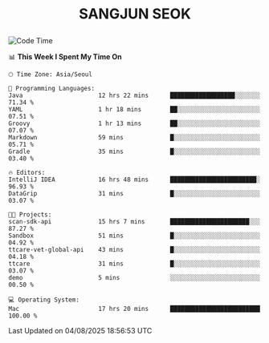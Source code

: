 <h1>
 <p align="center">
   SANGJUN SEOK
 </p>
</h1>

<!--START_SECTION:waka-->
![Code Time](http://img.shields.io/badge/Code%20Time-4%2C554%20hrs%2052%20mins-blue)

📊 **This Week I Spent My Time On** 

```text
🕑︎ Time Zone: Asia/Seoul

💬 Programming Languages: 
Java                     12 hrs 22 mins      ██████████████████░░░░░░░   71.34 % 
YAML                     1 hr 18 mins        ██░░░░░░░░░░░░░░░░░░░░░░░   07.51 % 
Groovy                   1 hr 13 mins        ██░░░░░░░░░░░░░░░░░░░░░░░   07.07 % 
Markdown                 59 mins             █░░░░░░░░░░░░░░░░░░░░░░░░   05.71 % 
Gradle                   35 mins             █░░░░░░░░░░░░░░░░░░░░░░░░   03.40 % 

🔥 Editors: 
IntelliJ IDEA            16 hrs 48 mins      ████████████████████████░   96.93 % 
DataGrip                 31 mins             █░░░░░░░░░░░░░░░░░░░░░░░░   03.07 % 

🐱‍💻 Projects: 
scan-sdk-api             15 hrs 7 mins       ██████████████████████░░░   87.27 % 
Sandbox                  51 mins             █░░░░░░░░░░░░░░░░░░░░░░░░   04.92 % 
ttcare-vet-global-api    43 mins             █░░░░░░░░░░░░░░░░░░░░░░░░   04.18 % 
ttcare                   31 mins             █░░░░░░░░░░░░░░░░░░░░░░░░   03.07 % 
demo                     5 mins              ░░░░░░░░░░░░░░░░░░░░░░░░░   00.50 % 

💻 Operating System: 
Mac                      17 hrs 20 mins      █████████████████████████   100.00 % 
```


 Last Updated on 04/08/2025 18:56:53 UTC
<!--END_SECTION:waka-->
